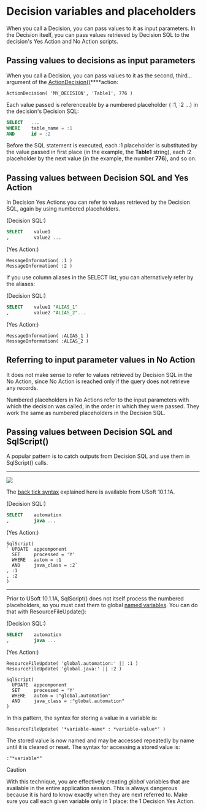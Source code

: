 # Decision variables and placeholders

When you call a Decision, you can pass values to it as input parameters. In the Decision itself, you can pass values retrieved by Decision SQL to the decision's Yes Action and No Action scripts.

## Passing values to decisions as input parameters

When you call a Decision, you can pass values to it as the second, third... argument of the [ActionDecision()](/docs/Task%20flow/Action%20Language%20reference%20A-C/ActionDecision.md)****action:

```
ActionDecision( 'MY_DECISION', 'Table1', 776 )

```

Each value passed is referenceable by a numbered placeholder ( :1, :2 ...) in the decision's Decision SQL:

```sql
SELECT   ...
WHERE    table_name = :1
AND      id = :2
```

Before the SQL statement is executed, each :1 placeholder is substituted by the value passed in first place (in the example, the **Table1** string), each :2 placeholder by the next value (in the example, the number **776**), and so on.

## Passing values between Decision SQL and Yes Action

In Decision Yes Actions you can refer to values retrieved by the Decision SQL, again by using numbered placeholders.

(Decision SQL:)

```sql
SELECT    value1
,         value2 ...

```

(Yes Action:)

```
MessageInformation( :1 )
MessageInformation( :2 )
```

If you use column aliases in the SELECT list, you can alternatively refer by the aliases:

(Decision SQL:)

```sql
SELECT    value1 "ALIAS_1"
,         value2 "ALIAS_2"...

```

(Yes Action:)

```
MessageInformation( :ALIAS_1 )
MessageInformation( :ALIAS_2 )
```

## Referring to input parameter values in No Action

It does not make sense to refer to values retrieved by Decision SQL in the No Action, since No Action is reached only if the query does not retrieve any records.

Numbered placeholders in No Actions refer to the input parameters with which the decision was called, in the order in which they were passed. They work the same as numbered placeholders in the Decision SQL.

## Passing values between Decision SQL and SqlScript()

A popular pattern is to catch outputs from Decision SQL and use them in SqlScript() calls.

----

![](/api/Task%20flow/Decisions/assets/1dda4eec-2c71-4513-9a53-669f6fa3644f.png)



The [back tick syntax](/docs/Modeller%20and%20Rules%20Engine/SQL%20syntax/Host%20variables%20in%20SQL.md) explained here is available from USoft 10.1.1A.

(Decision SQL:)

```sql
SELECT    automation
,         java ...

```

(Yes Action:)

```
SqlScript( 
` UPDATE  appcomponent 
  SET     processed = 'Y'
  WHERE   autom = :1
  AND     java_class = :2`
, :1
, :2
)

```

----

Prior to USoft 10.1.1A, SqlScript() does not itself process the numbered placeholders, so you must cast them to global [named variables](/docs/Task%20flow/Action%20Language%20reference/USoft%20Action%20Language.md). You can do that with ResourceFileUpdate():

(Decision SQL:)

```sql
SELECT    automation
,         java ...

```

(Yes Action:)

```
ResourceFileUpdate( 'global.automation:' || :1 )
ResourceFileUpdate( 'global.java:' || :2 )

SqlScript( 
  UPDATE  appcomponent 
  SET     processed = 'Y'
  WHERE   autom = :"global.automation"
  AND     java_class = :"global.automation"
)

```

In this pattern, the syntax for storing a value in a variable is:

```
ResourceFileUpdate( '*variable-name* : *variable-value*' )

```

The stored value is now named and may be accessed repeatedly by name until it is cleared or reset. The syntax for accessing a stored value is:

```
:"*variable*"

```

> [!CAUTION]
> With this technique, you are effectively creating *global* variables that are available in the entire application session. This is always dangerous because it is hard to know exactly when they are next referred to. Make sure you call each given variable only in 1 place: the 1 Decision Yes Action.

 